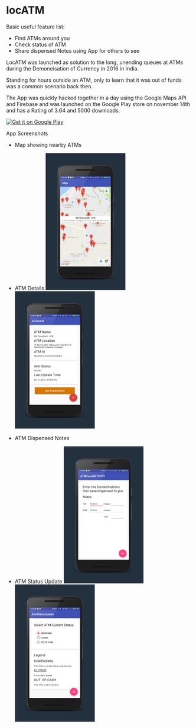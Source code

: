 # locATM

Basic useful feature list:

 * Find ATMs around you
 * Check status of ATM	
 * Share dispensed Notes using App for others to see


LocATM was launched as solution to the long, unending queues at ATMs during the Demoneisation of Currency in 2016 in India.

Standing for hours outside an ATM, only to learn that it was out of funds was a common scenario back then.

The App was quickly hacked together in a day using the Google Maps API and Firebase and was launched on the Google Play store on november 14th and has a Rating of 3.64 and 5000 downloads. 
					

[![Get it on Google Play](https://play.google.com/intl/en_us/badges/images/generic/en_badge_web_generic.png)](https://play.google.com/store/apps/details?id=com.nerdcutlet.atmfinder)


App Screenshots 

* Map showing nearby ATMs
* ATM Details
<img src="https://github.com/AldrichMascarenhas/locATM/blob/master/images/lc1.png?raw=true" width="45%"></img> 
<img src="https://github.com/AldrichMascarenhas/locATM/blob/master/images/lc2.png?raw=true" width="45%"></img>


* ATM Dispensed Notes
* ATM Status Update
<img src="https://github.com/AldrichMascarenhas/locATM/blob/master/images/lc3.png?raw=true" width="45%"></img> 
<img src="https://github.com/AldrichMascarenhas/locATM/blob/master/images/lc4.png?raw=true" width="45%"></img> 

